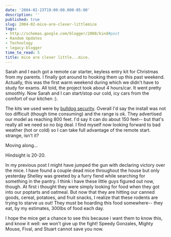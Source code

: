 ```yaml
---
date: '2004-02-23T19:00:00.000-05:00'
description: ''
published: true
slug: 2004-02-mice-are-clever-littlemice
tags:
- http://schemas.google.com/blogger/2008/kind#post
- Random Updates
- Technology
- legacy-blogger
time_to_read: 5
title: mice are clever little...mice.
---
```


Sarah and I each got a remote car starter, keyless entry kit for Christmas from my parents. I finally got around to hooking them up this past weekend. Actually, this was the first warm weekend during which we didn't have to study for exams. All told, the project took about 4 hours/car. It went pretty smoothly. Now Sarah and I can start/stop our cold, icy cars from the comfort of our kitchen :). 

The kits we used were by <a href="http://www.bulldogsecurity.com">bulldog security</a>. Overall I'd say the install was not too difficult (though time consuming) and the range is ok. They advertised our model as reaching 800 feet. I'd say it can do about 150 feet-- but that's really all we need so no big deal. I find myself now looking forward to bad weather (hot or cold) so I can take full advantage of the remote start. strange, isn't it?

Moving along...

Hindsight is 20-20.

In my previous post I might have jumped the gun with declaring victory over the mice. I have found a couple dead mice throughout the house but only yesterday Shelley was greeted by a furry fiend while searching for something in the pantry. I think i have these little guys figured out now, though. At first i thought they were simply looking for food when they got into our poptarts and oatmeal. But now that they are hitting our canned goods, cereal, potatoes, and fruit snacks, I realize that these rodents are trying to starve us out! They must be hoarding this food somewhere-- they eat, by my estimates, 300lbs of food each day. 

I hope the mice get a chance to see this because i want them to know this, and know it well: we won't give up the fight! Speedy Gonzales, Mighty Mouse, Fival, and Stuart cannot save you now.